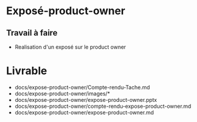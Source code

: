# Exposé-product-owner

## Travail à faire
- Realisation d'un exposé sur le product owner

# Livrable
- docs/expose-product-owner/Compte-rendu-Tache.md
- docs/expose-product-owner/images/*
- docs/expose-product-owner/expose-product-owner.pptx
- docs/expose-product-owner/compte-rendu-expose-product-owner.md
- docs/expose-product-owner/expose-product-owner.md
